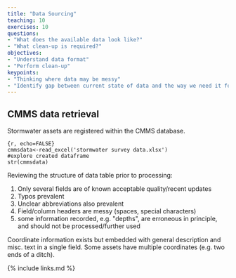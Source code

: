 ```yaml
---
title: "Data Sourcing"
teaching: 10
exercises: 10
questions:
- "What does the available data look like?"
- "What clean-up is required?"
objectives:
- "Understand data format"
- "Perform clean-up"
keypoints:
- "Thinking where data may be messy"
- "Identify gap between current state of data and the way we need it for manipulation"
---
```

## CMMS data retrieval
Stormwater assets are registered within the CMMS database.  
```
{r, echo=FALSE}
cmmsdata<-read_excel('stormwater survey data.xlsx')
#explore created dataframe
str(cmmsdata) 
```
Reviewing the structure of data table prior to processing:
1. Only several fields are of known acceptable quality/recent updates
1. Typos prevalent
1. Unclear abbreviations also prevalent
1. Field/column headers are messy (spaces, special characters)
1. some information recorded, e.g. "depths", are erroneous in principle, and should not be processed/further used

Coordinate information exists but embedded with general description and misc. text in a single field.  Some assets have multiple coordinates (e.g. two ends of a ditch).

{% include links.md %}

